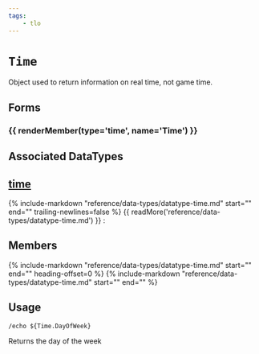```yaml
---
tags:
    - tlo
---
```

# `Time`

<!--tlo-desc-start-->
Object used to return information on real time, not game time.
<!--tlo-desc-end-->
## Forms
<!--tlo-forms-start-->
### {{ renderMember(type='time', name='Time') }}
<!--tlo-forms-end-->

## Associated DataTypes

## [time](../data-types/datatype-time.md)
{%
  include-markdown "reference/data-types/datatype-time.md"
  start="<!--dt-desc-start-->"
  end="<!--dt-desc-end-->"
  trailing-newlines=false
%} {{ readMore('reference/data-types/datatype-time.md') }}
:    <h2>Members</h2>
    {%
    include-markdown "reference/data-types/datatype-time.md"
    start="<!--dt-members-start-->"
    end="<!--dt-members-end-->"
    heading-offset=0
    %}
    {%
    include-markdown "reference/data-types/datatype-time.md"
    start="<!--dt-linkrefs-start-->"
    end="<!--dt-linkrefs-end-->"
    %}

## Usage

```
/echo ${Time.DayOfWeek}
```

Returns the day of the week
<!--tlo-linkrefs-start-->
[time]: ../data-types/datatype-time.md
<!--tlo-linkrefs-end-->
